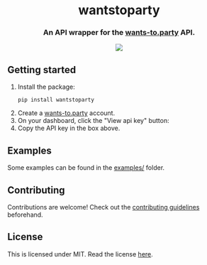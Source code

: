 <div align="center">
    <h1>wantstoparty</h1>
    <h3>An API wrapper for the <a href="https://wants-to.party">wants-to.party</a> API.</h3>
    <img src="https://img.shields.io/pypi/v/wantstoparty.svg">
</div>


## Getting started
1. Install the package:
    ```
    pip install wantstoparty
    ```
2. Create a [wants-to.party](https://wants-to.party) account.
3. On your dashboard, click the "View api key" button:
4. Copy the API key in the box above.

## Examples
Some examples can be found in the [examples/](https://github.com/acatiadroid/py-wants-to-party/tree/main/examples) folder.

## Contributing
Contributions are welcome! Check out the [contributing guidelines](https://github.com/acatiadroid/py-wants-to-party/blob/main/.github/CONTRIBUTING.md) beforehand.

## License
This is licensed under MIT. Read the license [here](https://github.com/acatiadroid/py-wants-to-party/blob/main/LICENSE.txt).